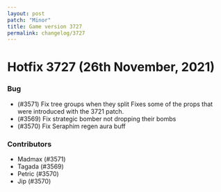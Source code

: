```yaml
---
layout: post
patch: "Minor"
title: Game version 3727
permalink: changelog/3727
---
```


# Hotfix 3727 (26th November, 2021)

### Bug

- (#3571) Fix tree groups when they split
  Fixes some of the props that were introduced with the 3721 patch.
- (#3569) Fix strategic bomber not dropping their bombs
- (#3570) Fix Seraphim regen aura buff

### Contributors

- Madmax (#3571)
- Tagada (#3569)
- Petric (#3570)
- Jip (#3570)
